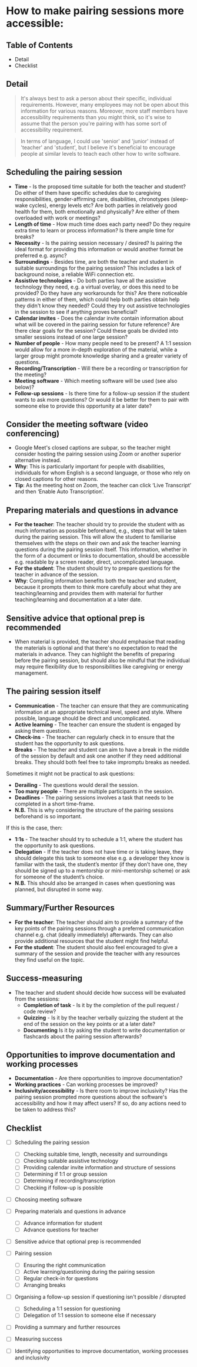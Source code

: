 # How to make pairing sessions more accessible:

## Table of Contents
* Detail
* Checklist

## Detail

>It's always best to ask a person about their specific, individual requirements. However, many employees may not be open about this information for various reasons. Moreover, more staff members have accessibility requirements than you might think, so it's wise to assume that the person you're pairing with has some sort of accessibility requirement.

>In terms of language, I could use 'senior' and 'junior' instead of 'teacher' and 'student', but I believe it's beneficial to encourage people at similar levels to teach each other how to write software.

## Scheduling the pairing session
* **Time** - Is the proposed time suitable for both the teacher and student? Do either of them have specific schedules due to caregiving responsibilities, gender-affirming care, disabilities, chronotypes (sleep-wake cycles), energy levels etc? Are both parties in relatively good health for them, both emotionally and physically? Are either of them overloaded with work or meetings?
* **Length of time** - How much time does each party need? Do they require extra time to learn or process information? Is there ample time for breaks?
* **Necessity** - Is the pairing session necessary / desired? Is pairing the ideal format for providing this information or would another format be preferred e.g. async?
* **Surroundings** - Besides time, are both the teacher and student in suitable surroundings for the pairing session? This includes a lack of background noise, a reliable WiFi connection etc.
* **Assistive technologies** - Do both parties have all the assistive technology they need, e.g. a virtual overlay, or does this need to be provided? Do they have any workarounds for this? Are there noticeable patterns in either of them, which could help both parties obtain help they didn't know they needed? Could they try out assistive technologies in the session to see if anything proves beneficial?
* **Calendar invites** - Does the calendar invite contain information about what will be covered in the pairing session for future reference? Are there clear goals for the session? Could these goals be divided into smaller sessions instead of one large session?
* **Number of people** - How many people need to be present? A 1:1 session would allow for a more in-depth exploration of the material, while a larger group might promote knowledge sharing and a greater variety of questions.
* **Recording/Transcription** - Will there be a recording or transcription for the meeting?
* **Meeting software** - Which meeting software will be used (see also below)?
* **Follow-up sessions** - Is there time for a follow-up session if the student wants to ask more questions? Or would it be better for them to pair with someone else to provide this opportunity at a later date?

## Consider the meeting software (video conferencing) 
* Google Meet's closed captions are subpar, so the teacher might consider hosting the pairing session using Zoom or another superior alternative instead. 
* **Why**: This is particularly important for people with disabilities, individuals for whom English is a second language, or those who rely on closed captions for other reasons.
* **Tip**: As the meeting host on Zoom, the teacher can click ‘Live Transcript’ and then ‘Enable Auto Transcription’.

## Preparing materials and questions in advance
* **For the teacher**: The teacher should try to provide the student with as much information as possible beforehand, e.g., steps that will be taken during the pairing session. This will allow the student to familiarise themselves with the steps on their own and ask the teacher learning questions during the pairing session itself. This information, whether in the form of a document or links to documentation, should be accessible e.g. readable by a screen reader, direct, uncomplicated language.
* **For the student**: The student should try to prepare questions for the teacher in advance of the session.
* **Why**: Compiling information benefits both the teacher and student, because it prompts them to think more carefully about what they are teaching/learning and provides them with material for further teaching/learning and documentation at a later date.

## Sensitive advice that optional prep is recommended
* When material is provided, the teacher should emphasise that reading the materials is optional and that there's no expectation to read the materials in advance. They can highlight the benefits of preparing before the pairing session, but should also be mindful that the individual may require flexibility due to responsibilities like caregiving or energy management.

## The pairing session itself
* **Communication** - The teacher can ensure that they are communicating information at an appropriate technical level, speed and style. Where possible, language should be direct and uncomplicated.
* **Active learning** - The teacher can ensure the student is engaged by asking them questions.
* **Check-ins** - The teacher can regularly check in to ensure that the student has the opportunity to ask questions.
* **Breaks** - The teacher and student can aim to have a break in the middle of the session by default and ask one another if they need additional breaks. They should both feel free to take impromptu breaks as needed.

Sometimes it might not be practical to ask questions:
* **Derailing** - The questions would derail the session.
* **Too many people** - There are multiple participants in the session.
* **Deadlines** - The pairing sessions involves a task that needs to be completed in a short time-frame.
* **N.B.** This is why considering the structure of the pairing sessions beforehand is so important.

If this is the case, then:
* **1:1s** - The teacher should try to schedule a 1:1, where the student has the opportunity to ask questions.
* **Delegation** - If the teacher does not have time or is taking leave, they should delegate this task to someone else e.g. a developer they know is familiar with the task, the student’s mentor (if they don’t have one, they should be signed up to a mentorship or mini-mentorship scheme) or ask for someone of the student’s choice.
* **N.B.** This should also be arranged in cases when questioning was planned, but disrupted in some way.

## Summary/Further Resources
* **For the teacher**: The teacher should aim to provide a summary of the key points of the pairing sessions through a preferred communication channel e.g. chat (ideally immediately) afterwards. They can also provide additional resources that the student might find helpful. 
* **For the student**: The student should also feel encouraged to give a summary of the session and provide the teacher with any resources they find useful on the topic.

## Success-measuring
* The teacher and student should decide how success will be evaluated from the sessions:
    * **Completion of task** - Is it by the completion of the pull request / code review?
    * **Quizzing** - Is it by the teacher verbally quizzing the student at the end of the session on the key points or at a later date?
    * **Documenting** Is it by asking the student to write documentation or flashcards about the pairing session afterwards?

## Opportunities to improve documentation and working processes
* **Documentation** - Are there opportunities to improve documentation?
* **Working practices** - Can working processes be improved?
* **Inclusivity/accessibility** - Is there room to improve inclusivity? Has the pairing session prompted more questions about the software's accessibility and how it may affect users? If so, do any actions need to be taken to address this?

## Checklist
- [ ] Scheduling the pairing session
	- [ ] Checking suitable time, length, necessity and surroundings 
	- [ ] Checking suitable assistive technology
	- [ ] Providing calendar invite information and structure of sessions
	- [ ] Determining if 1:1 or group session
	- [ ] Determining if recording/transcription
	- [ ] Checking if follow-up is possible
- [ ] Choosing meeting software
- [ ] Preparing materials and questions in advance
	- [ ] Advance information for student
	- [ ] Advance questions for teacher
- [ ] Sensitive advice that optional prep is recommended
- [ ] Pairing session
	- [ ] Ensuring the right communication
	- [ ] Active learning/questioning during the pairing session
	- [ ] Regular check-in for questions
	- [ ] Arranging breaks
- [ ] Organising a follow-up session if questioning isn't possible / disrupted
	- [ ] Scheduling a 1:1 session for questioning
	- [ ] Delegation of 1:1 session to someone else if necessary
- [ ] Providing a summary and further resources
- [ ] Measuring success
- [ ] Identifying opportunities to improve documentation, working processes and inclusivity

	
	




